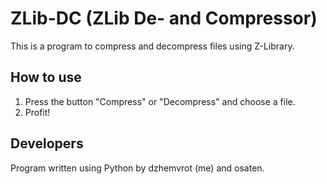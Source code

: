 # ZLib-DC (ZLib De- and Compressor)
This is a program to compress and decompress files using Z-Library.

## How to use
1. Press the button "Compress" or "Decompress" and choose a file.
2. Profit!

## Developers
Program written using Python by dzhemvrot (me) and osaten.
